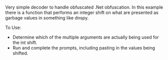 Very simple decoder to handle obfuscated .Net obfuscation.  In this example there is a function that performs an integer shift on what are presented as garbage values in something like dnspy.  

To Use:

-  Determine which of the multiple arguments are actually being used for the int shift.
-  Run and complete the prompts, including pasting in the values being shifted.
